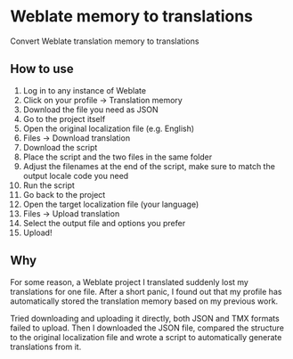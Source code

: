 # Weblate memory to translations
Convert Weblate translation memory to translations

## How to use

1. Log in to any instance of Weblate
2. Click on your profile -> Translation memory
3. Download the file you need as JSON
4. Go to the project itself
5. Open the original localization file (e.g. English)
6. Files -> Download translation
7. Download the script
8. Place the script and the two files in the same folder
9. Adjust the filenames at the end of the script, make sure to match the output locale code you need
10. Run the script
11. Go back to the project
12. Open the target localization file (your language)
13. Files -> Upload translation
14. Select the output file and options you prefer
15. Upload!

## Why

For some reason, a Weblate project I translated suddenly lost my translations for one file. After a short panic, I found out that my profile has automatically stored the translation memory based on my previous work. 

Tried downloading and uploading it directly, both JSON and TMX formats failed to upload. Then I downloaded the JSON file, compared the structure to the original localization file and wrote a script to automatically generate translations from it.
